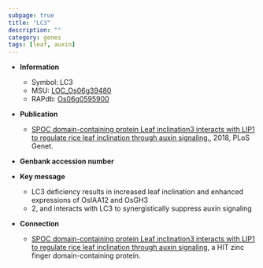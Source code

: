 ```yaml
---
subpage: true
title: "LC3"
description: ""
category: genes
tags: [leaf, auxin]
---
```


* **Information**  
    + Symbol: LC3  
    + MSU: [LOC_Os06g39480](http://rice.plantbiology.msu.edu/cgi-bin/ORF_infopage.cgi?orf=LOC_Os06g39480)  
    + RAPdb: [Os06g0595900](http://rapdb.dna.affrc.go.jp/viewer/gbrowse_details/irgsp1?name=Os06g0595900)  

* **Publication**  
    + [SPOC domain-containing protein Leaf inclination3 interacts with LIP1 to regulate rice leaf inclination through auxin signaling.](http://www.ncbi.nlm.nih.gov/pubmed?term=SPOC+domain-containing+protein+Leaf+inclination3+interacts+with+LIP1+to+regulate+rice+leaf+inclination+through+auxin+signaling.%5BTitle%5D), 2018, PLoS Genet.

* **Genbank accession number**  

* **Key message**  
    + LC3 deficiency results in increased leaf inclination and enhanced expressions of OsIAA12 and OsGH3
    + 2, and interacts with LC3 to synergistically suppress auxin signaling

* **Connection**  
    + [SPOC domain-containing protein Leaf inclination3 interacts with LIP1 to regulate  rice leaf inclination through auxin signaling](LC3-interacting+protein+1), a HIT zinc finger domain-containing protein.



